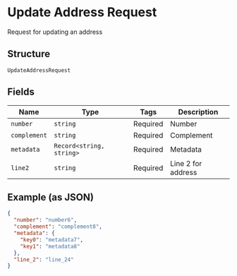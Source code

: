 
# Update Address Request

Request for updating an address

## Structure

`UpdateAddressRequest`

## Fields

| Name | Type | Tags | Description |
|  --- | --- | --- | --- |
| `number` | `string` | Required | Number |
| `complement` | `string` | Required | Complement |
| `metadata` | `Record<string, string>` | Required | Metadata |
| `line2` | `string` | Required | Line 2 for address |

## Example (as JSON)

```json
{
  "number": "number6",
  "complement": "complement8",
  "metadata": {
    "key0": "metadata7",
    "key1": "metadata8"
  },
  "line_2": "line_24"
}
```

